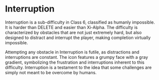 # Interruption

Interruption is a sub-difficulty in Class 6, classified as humanly impossible. It is harder than DELETE and easier than Xi-Alpha. The difficulty is characterized by obstacles that are not just extremely hard, but also designed to distract and interrupt the player, making completion virtually impossible.

Attempting any obstacle in Interruption is futile, as distractions and interruptions are constant. The icon features a grumpy face with a gray gradient, symbolizing the frustration and interruptions inherent to this difficulty. Interruption is a testament to the idea that some challenges are simply not meant to be overcome by humans.